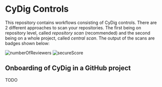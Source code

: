 # CyDig Controls

This repository contains workflows consisting of CyDig controls. There are 2 different approaches to scan your repositories. The first being on repository level, called *repository scan* (recommended) and the second being on a whole project, called *central scan*. The output of the scans are badges shown below:

![numberOfReviewers](https://img.shields.io/badge/Number%20Of%20Reviewers-1-1eb03b)
![secureScore](https://img.shields.io/badge/Azure%20Security%20Score-100%25-1eb03b)

## Onboarding of CyDig in a GitHub project

TODO
